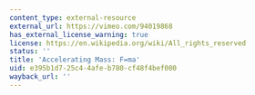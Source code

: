 ```yaml
---
content_type: external-resource
external_url: https://vimeo.com/94019868
has_external_license_warning: true
license: https://en.wikipedia.org/wiki/All_rights_reserved
status: ''
title: 'Accelerating Mass: F=ma'
uid: e395b1d7-25c4-4afe-b780-cf48f4bef000
wayback_url: ''
---
```

